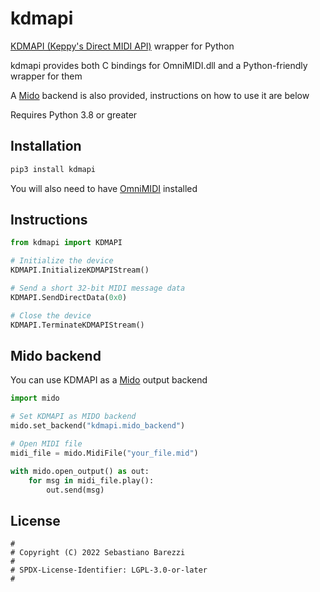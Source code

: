 # kdmapi

[KDMAPI (Keppy's Direct MIDI API)](https://github.com/KeppySoftware/OmniMIDI/blob/master/DeveloperContent/KDMAPI.md) wrapper for Python

kdmapi provides both C bindings for OmniMIDI.dll and a Python-friendly wrapper for them

A [Mido](https://pypi.org/project/mido/) backend is also provided, instructions on how to use it are below

Requires Python 3.8 or greater

## Installation

```sh
pip3 install kdmapi
```

You will also need to have [OmniMIDI](https://github.com/KeppySoftware/OmniMIDI) installed

## Instructions

```python
from kdmapi import KDMAPI

# Initialize the device
KDMAPI.InitializeKDMAPIStream()

# Send a short 32-bit MIDI message data
KDMAPI.SendDirectData(0x0)

# Close the device
KDMAPI.TerminateKDMAPIStream()
```

## Mido backend

You can use KDMAPI as a [Mido](https://pypi.org/project/mido/) output backend

```python
import mido

# Set KDMAPI as MIDO backend
mido.set_backend("kdmapi.mido_backend")

# Open MIDI file
midi_file = mido.MidiFile("your_file.mid")

with mido.open_output() as out:
    for msg in midi_file.play():
        out.send(msg)
```

## License

```
#
# Copyright (C) 2022 Sebastiano Barezzi
#
# SPDX-License-Identifier: LGPL-3.0-or-later
#
```
